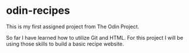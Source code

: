 # odin-recipes
This is my first assigned project from The Odin Project.

So far I have learned how to utilize Git and HTML. For this project I will be using those skills to build a basic recipe website.